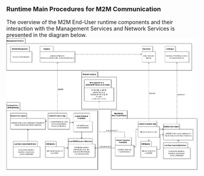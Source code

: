 ### Runtime Main Procedures for M2M Communication

The overview of the M2M End-User runtime components and their interaction with the Management Services and Network Services 
is presented in the diagram below. ![diagram](M2M_runtime_Archit_violet.png)
